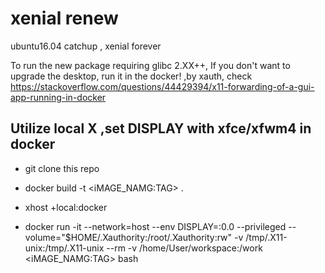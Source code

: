 # xenial renew

ubuntu16.04 catchup , xenial forever

To run the new package requiring glibc 2.XX++,  If you don't want to upgrade the desktop, run it in  the docker!
,by xauth, check https://stackoverflow.com/questions/44429394/x11-forwarding-of-a-gui-app-running-in-docker

## Utilize local X ,set DISPLAY with xfce/xfwm4 in docker 

- git clone this repo
- docker build -t <iMAGE_NAMG:TAG> .
-  xhost +local:docker

-  docker run  -it --network=host --env DISPLAY=:0.0  --privileged --volume="$HOME/.Xauthority:/root/.Xauthority:rw" -v /tmp/.X11-unix:/tmp/.X11-unix   --rm -v /home/User/workspace:/work <iMAGE_NAMG:TAG> bash    

